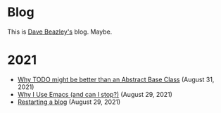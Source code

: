 # Blog

This is [Dave Beazley's](https://dabeaz.com) blog.  Maybe.

# 2021

* [Why TODO might be better than an Abstract Base Class](2021/todo-abc.md) (August 31, 2021)
* [Why I Use Emacs (and can I stop?)](2021/why-use-emacs.md) (August 29, 2021)
* [Restarting a blog](2021/restarting-a-blog.md) (August 29, 2021)
